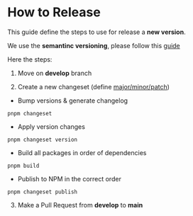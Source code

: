 # How to Release

This guide define the steps to use for release a **new version**.

We use the **semantinc versioning**, please follow this [guide](https://docs.npmjs.com/about-semantic-versioning)

Here the steps:

1. Move on **develop** branch

2. Create a new changeset (define [major/minor/patch](https://docs.npmjs.com/about-semantic-versioning))

- Bump versions & generate changelog

```shell
pnpm changeset
```

- Apply version changes

```shell
pnpm changeset version
```

- Build all packages in order of dependencies

```shell
pnpm build
```

- Publish to NPM in the correct order

```shell
pnpm changeset publish
```

3. Make a Pull Request from **develop** to **main**
